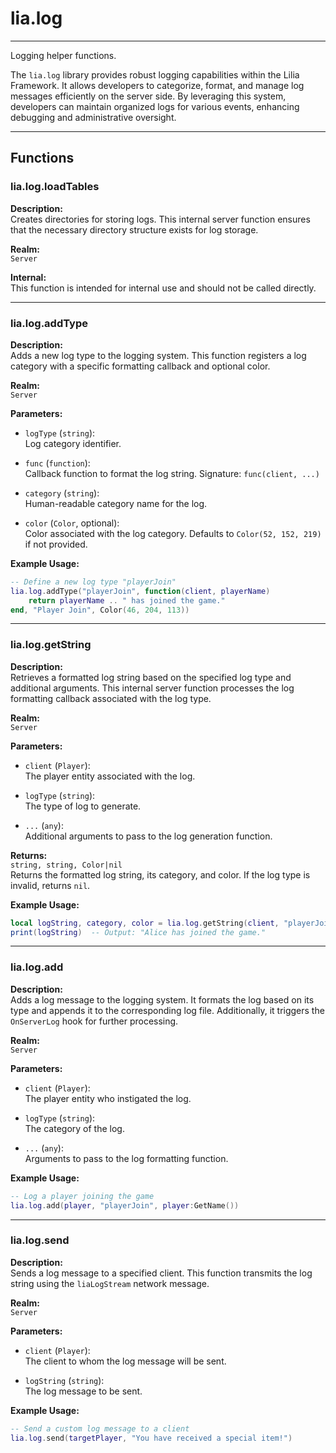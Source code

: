 ﻿# lia.log

---

Logging helper functions.

The `lia.log` library provides robust logging capabilities within the Lilia Framework. It allows developers to categorize, format, and manage log messages efficiently on the server side. By leveraging this system, developers can maintain organized logs for various events, enhancing debugging and administrative oversight.

---

## Functions

### **lia.log.loadTables**

**Description:**  
Creates directories for storing logs. This internal server function ensures that the necessary directory structure exists for log storage.

**Realm:**  
`Server`

**Internal:**  
This function is intended for internal use and should not be called directly.

---

### **lia.log.addType**

**Description:**  
Adds a new log type to the logging system. This function registers a log category with a specific formatting callback and optional color.

**Realm:**  
`Server`

**Parameters:**  

- `logType` (`string`):  
  Log category identifier.

- `func` (`function`):  
  Callback function to format the log string. Signature: `func(client, ...)`

- `category` (`string`):  
  Human-readable category name for the log.

- `color` (`Color`, optional):  
  Color associated with the log category. Defaults to `Color(52, 152, 219)` if not provided.


**Example Usage:**
```lua
-- Define a new log type "playerJoin"
lia.log.addType("playerJoin", function(client, playerName)
    return playerName .. " has joined the game."
end, "Player Join", Color(46, 204, 113))
```

---

### **lia.log.getString**

**Description:**  
Retrieves a formatted log string based on the specified log type and additional arguments. This internal server function processes the log formatting callback associated with the log type.

**Realm:**  
`Server`

**Parameters:**  

- `client` (`Player`):  
  The player entity associated with the log.

- `logType` (`string`):  
  The type of log to generate.

- `...` (`any`):  
  Additional arguments to pass to the log generation function.

**Returns:**  
`string, string, Color|nil`  
Returns the formatted log string, its category, and color. If the log type is invalid, returns `nil`.

**Example Usage:**
```lua
local logString, category, color = lia.log.getString(client, "playerJoin", "Alice")
print(logString)  -- Output: "Alice has joined the game."
```

---

### **lia.log.add**

**Description:**  
Adds a log message to the logging system. It formats the log based on its type and appends it to the corresponding log file. Additionally, it triggers the `OnServerLog` hook for further processing.

**Realm:**  
`Server`

**Parameters:**  

- `client` (`Player`):  
  The player entity who instigated the log.

- `logType` (`string`):  
  The category of the log.

- `...` (`any`):  
  Arguments to pass to the log formatting function.

**Example Usage:**
```lua
-- Log a player joining the game
lia.log.add(player, "playerJoin", player:GetName())
```

---

### **lia.log.send**

**Description:**  
Sends a log message to a specified client. This function transmits the log string using the `liaLogStream` network message.

**Realm:**  
`Server`

**Parameters:**  

- `client` (`Player`):  
  The client to whom the log message will be sent.

- `logString` (`string`):  
  The log message to be sent.

**Example Usage:**
```lua
-- Send a custom log message to a client
lia.log.send(targetPlayer, "You have received a special item!")
```
